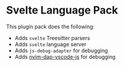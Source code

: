 # Svelte Language Pack

This plugin pack does the following:

- Adds `svelte` Treesitter parsers
- Adds `svelte` language server
- Adds `js-debug-adapter` for debugging
- Adds [nvim-dap-vscode-js](https://github.com/mxsdev/nvim-dap-vscode-js) for debugging

<!-- vim: set ft=markdown: -->